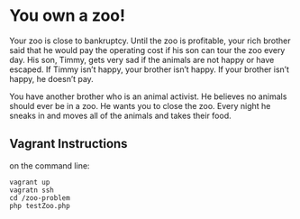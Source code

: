 # You own a zoo! 

Your zoo is close to bankruptcy. Until the zoo is profitable, your rich brother said that he would pay the operating cost if his son can tour the zoo every day. His son, Timmy, gets very sad if the animals are not happy or have escaped. If Timmy isn’t happy, your brother isn’t happy. If your brother isn’t happy, he doesn’t pay.

You have another brother who is an animal activist. He believes no animals should ever be in a zoo. He wants you to close the zoo. Every night he sneaks in and moves all of the animals and takes their food.

## Vagrant Instructions
on the command line:
```
vagrant up
vagratn ssh
cd /zoo-problem
php testZoo.php
```
